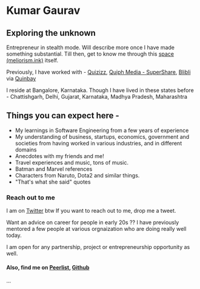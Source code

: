# Kumar Gaurav

## Exploring the unknown

Entrepreneur in stealth mode. Will describe more once I have made something substantial.
Till then, get to know me through this [space (meliorism.ink)](https://meliorism.ink) itself.

Previously, I have worked with - [Quizizz](https://quizizz.com), [Quiph Media - SuperShare](http://ssup.co), [Blibli](https://blibli.com) via [Quinbay](http://quinbay.com)

I reside at Bangalore, Karnataka.
Though I have lived in these states before - Chattishgarh, Delhi, Gujarat, Karnataka, Madhya Pradesh, Maharashtra

## Things you can expect here -

* My learnings in Software Engineering from a few years of experience
* My understanding of business, startups, economics, government and societies from having worked in various industries, and in different domains
* Anecdotes with my friends and me!
* Travel experiences and music, tons of music.
* Batman and Marvel references
* Characters from Naruto, Dota2 and similar things.
* "That's what she said" quotes

### Reach out to me

I am on [Twitter](https://twitter.com/ikmrgrv) btw
If you want to reach out to me, drop me a tweet.  

Want an advice on career for people in early 20s ??
I have previously mentored a few people at various orgnaization who are doing really well today.

I am open for any partnership, project or entrepreneurship opportunity as well.

#### Also, find me on [Peerlist](https://peerlist.io/kumargaurav), [Github](https://github.com/ikmrgrv)

...
